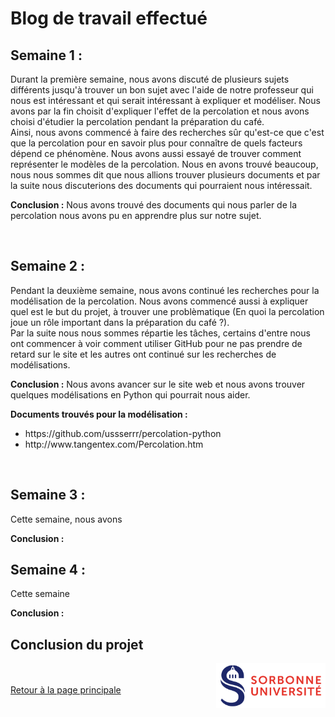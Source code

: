 # Blog de travail effectué

## Semaine 1 :

Durant la première semaine, nous avons discuté de plusieurs sujets différents jusqu'à trouver un bon sujet avec l'aide de notre professeur qui nous est intéressant et qui serait intéressant à expliquer et modéliser. Nous avons par la fin choisit d'expliquer l'effet de la percolation et nous avons choisi d'étudier la percolation pendant la préparation du café.<br>
Ainsi, nous avons commencé à faire des recherches sûr qu'est-ce que c'est que la percolation pour en savoir plus pour connaître de quels facteurs dépend ce phénomène. Nous avons aussi essayé de trouver comment représenter le modèles de la percolation. Nous en avons trouvé beaucoup, nous nous sommes dit que nous allions trouver plusieurs documents et par la suite nous discuterions des documents qui pourraient nous intéressait.<br>

**Conclusion :** Nous avons trouvé des documents qui nous parler de la percolation nous avons pu en apprendre plus sur notre sujet.

<br>

## Semaine 2 :

Pendant la deuxième semaine, nous avons continué les recherches pour la modélisation de la percolation. Nous avons commencé aussi à expliquer quel est le but du projet, à trouver une problèmatique (En quoi la percolation joue un rôle important dans la préparation du café ?).<br>
Par la suite nous nous sommes répartie les tâches, certains d'entre nous ont commencer à voir comment utiliser GitHub pour ne pas prendre de retard sur le site et les autres ont continué sur les recherches de modélisations.<br>

**Conclusion :** Nous avons avancer sur le site web et nous avons trouver quelques modélisations en Python qui pourrait nous aider.

**Documents trouvés pour la modélisation :** 
<ul>
  <li>https://github.com/ussserrr/percolation-python</li>
  <li>http://www.tangentex.com/Percolation.htm</li>
</ul>

<br>

## Semaine 3 :

Cette semaine, nous avons

**Conclusion :**

## Semaine 4 :

Cette semaine 

**Conclusion :**

## Conclusion du projet










<a href = "https://www.sorbonne-universite.fr/">
  <img align = "right" src = "./image/logo_su.png" alt = "logo sorbonne université" width = "175">
</a>

<br><br>
<a href="index.html"> Retour à la page principale </a>
